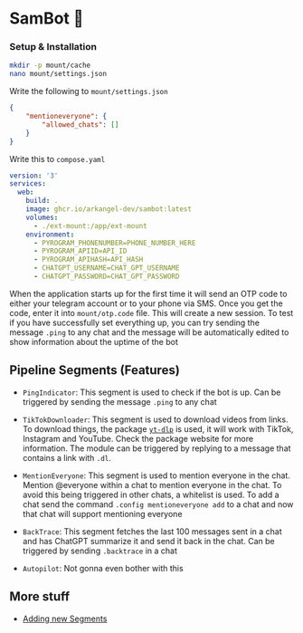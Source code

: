 # SamBot 🤖

### Setup & Installation
```bash
mkdir -p mount/cache
nano mount/settings.json
```

Write the following to `mount/settings.json`
```json
{
    "mentioneveryone": {
        "allowed_chats": []
    }
}
```

Write this to `compose.yaml` 

```yaml
version: '3'
services:
  web:
    build: .
    image: ghcr.io/arkangel-dev/sambot:latest
    volumes:
      - ./ext-mount:/app/ext-mount
    environment:
      - PYROGRAM_PHONENUMBER=PHONE_NUMBER_HERE
      - PYROGRAM_APIID=API_ID
      - PYROGRAM_APIHASH=API_HASH
      - CHATGPT_USERNAME=CHAT_GPT_USERNAME
      - CHATGPT_PASSWORD=CHAT_GPT_PASSWORD
```

When the application starts up for the first time it will send an OTP code to either your telegram account or to your phone via SMS. Once you get the code, enter it into `mount/otp.code` file. This will create a new session. To test if you have successfully set everything up, you can try sending the message `.ping` to any chat and the message will be automatically edited to show information about the uptime of the bot



## Pipeline Segments (Features)

- `PingIndicator`: This segment is used to check if the bot is up. Can be triggered by sending the message `.ping` to any chat


- `TikTokDownloader`: This segment is used to download videos from links. To download things, the package [`yt-dlp`](https://github.com/yt-dlp/yt-dlp) is used, it will work with TikTok, Instagram and YouTube. Check the package website for more information. The module can be triggered by replying to a message that contains a link with `.dl`.
- `MentionEveryone`: This segment is used to mention everyone in the chat. Mention @everyone within a chat to mention everyone in the chat. To avoid this being triggered in other chats, a whitelist is used. To add a chat send the command `.config mentioneveryone add` to a chat and now that chat will support mentioning everyone
- `BackTrace`: This segment fetches the last 100 messages sent in a chat and has ChatGPT summarize it and send it back in the chat. Can be triggered by sending `.backtrace` in a chat
- `Autopilot`: Not gonna even bother with this



## More stuff

- [Adding new Segments](docs/adding-new-segments.md)

